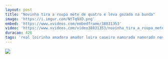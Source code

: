 ```yaml
---
layout: post
title: "Novinha tira a roupa mete de quatro e leva gozada na bunda"
image: 'https://i.imgur.com/NtTq9XD.png'
embed: 'https://www.xvideos.com/embedframe/38831353'
video: 'https://www.xvideos.com/video38831353/novinha_tira_a_roupa_mete_de_quatro_e_leva_gozada_na_bunda'
duracao: 426
tags: 'real loirinha amadora amador loira caseiro namorada namorado novinha novinha-pelada novinha-safada novinha-tesuda gozada-na-bunda fudendo-de-quatro loira-novinha jovem-casal metendo-de-quatro geraporno gozada-nas-nadegas'
---
```

<a href="{{ page.url | prepend: site.baseurl | prepend: site.url }}"><img src="{{ page.image }}" /></a>
